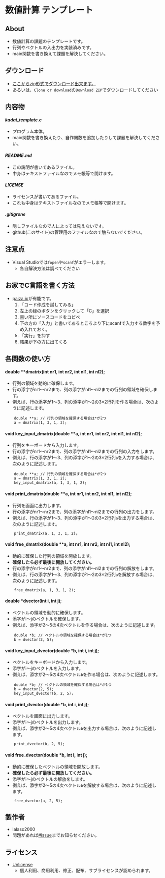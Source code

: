 # 数値計算 テンプレート
## About
- 数値計算の課題のテンプレートです。
- 行列やベクトルの入出力を実装済みです。
- main関数を書き換えて課題を解決してください。


## ダウンロード
- [ここからzip形式でダウンロード出来ます。](https://github.com/lalaso2000/NITGifu-E-SuchikeisanTemplate/archive/master.zip)
- あるいは、`Clone or download`の`Download ZIP`でダウンロードしてください


## 内容物
#### *kadai\_template.c*
- プログラム本体。
- main関数を書き換えたり、自作関数を追加したりして課題を解決してください。
#### *README.md*
- この説明が書いてあるファイル。
- 中身はテキストファイルなのでメモ帳等で開けます。
#### *LICENSE*
- ライセンスが書いてあるファイル。
- これも中身はテキストファイルなのでメモ帳等で開けます。
#### *.gitigrone*
- 隠しファイルなので人によっては見えないです。
- github(このサイト)の管理用のファイルなので触らないでください。

## 注意点
- Visual Studioでは`fopen`や`scanf`がエラーします。
    - 各自解決方法は調べてください

## お家でC言語を書く方法
- <a href="https://paiza.io/ja" target="_blank">paiza.io</a>が有能です。
    1. 「コード作成を試してみる」
    1. 左上の緑のボタンをクリックして「C」を選択
    1. 黒い所にソースコードをコピペ
    1. 下の方の「入力」と書いてあるところより下にscanfで入力する数字を予め入れておく。
    1. 「実行」を押す
    1. 結果が下の方に出てくる

## 各関数の使い方
#### double **dmatrix(int nr1, int nr2, int nl1, int nl2);
- 行列の領域を動的に確保します。
- 行の添字がnr1〜nr2まで、列の添字がnl1〜nl2までの行列の領域を確保します。
- 例えば、行の添字が1〜3、列の添字が1〜2の3×2行列を作る場合は、次のように記述します。

```
    double **a; // 行列の領域を確保する場合は*が2つ
    a = dmatrix(1, 3, 1, 2);
```

#### void key\_input\_dmatrix(double **a, int nr1, int nr2, int nl1, int nl2);
- 行列をキーボードから入力します。
- 行の添字がnr1〜nr2まで、列の添字がnl1〜nl2までの行列の入力をします。
- 例えば、行の添字が1〜3、列の添字が1〜2の3×2行列`a`を入力する場合は、次のように記述します。

```
    double **a; // 行列の領域を確保する場合は*が2つ
    a = dmatrix(1, 3, 1, 2);
    key_input_dmatrix(a, 1, 3, 1, 2);
```

#### void print_dmatrix(double **a, int nr1, int nr2, int nl1, int nl2);
- 行列を画面に出力します。
- 行の添字がnr1〜nr2まで、列の添字がnl1〜nl2までの行列の出力をします。
- 例えば、行の添字が1〜3、列の添字が1〜2の3×2行列`a`を出力する場合は、次のように記述します。

```
    print_dmatrix(a, 1, 3, 1, 2);
```

#### void free_dmatrix(double **a, int nr1, int nr2, int nl1, int nl2);
- 動的に確保した行列の領域を開放します。
- **確保したら必ず最後に開放してください。**
- 行の添字がnr1〜nr2まで、列の添字がnl1〜nl2までの行列の解放をします。
- 例えば、行の添字が1〜3、列の添字が1〜2の3×2行列`a`を解放する場合は、次のように記述します。

```
    free_dmatrix(a, 1, 3, 1, 2);
```

#### double *dvector(int i, int j);
- ベクトルの領域を動的に確保します。
- 添字がi〜jのベクトルを確保します。
- 例えば、添字が2〜5の4次ベクトルを作る場合は、次のように記述します。

```
    double *b; // ベクトルの領域を確保する場合は*が1つ
    b = dvector(2, 5);
```

#### void key\_input\_dvector(double *b, int i, int j);
- ベクトルをキーボードから入力します。
- 添字がi〜jのベクトルを入力します。
- 例えば、添字が2〜5の4次ベクトル`b`を作る場合は、次のように記述します。

```
    double *b; // ベクトルの領域を確保する場合は*が1つ
    b = dvector(2, 5);
    key_input_dvector(b, 2, 5);
```

#### void print_dvector(double *b, int i, int j);
- ベクトルを画面に出力します。
- 添字がi〜jのベクトルを出力します。
- 例えば、添字が2〜5の4次ベクトル`b`を出力する場合は、次のように記述します。

```
    print_dvector(b, 2, 5);
```

#### void free_dvector(double *b, int i, int j);
- 動的に確保したベクトルの領域を開放します。
- **確保したら必ず最後に開放してください。**
- 添字がi〜jのベクトルの解放をします。
- 例えば、添字が2〜5の4次ベクトル`b`を解放する場合は、次のように記述します。

```
    free_dvector(a, 2, 5);
```


## 製作者
- lalaso2000
- 問題があれば<a href="https://github.com/lalaso2000/NITGifu-E-SuchikeisanTemplate/issues" target="_blank">#issue</a>までお知らせください。

## ライセンス
- <a href="https://choosealicense.com/licenses/unlicense/" target="_blank">Unlicense</a>
    - 個人利用、商用利用、修正、配布、サブライセンスが認められます。
